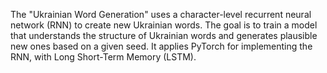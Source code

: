 The "Ukrainian Word Generation" uses a character-level recurrent neural network (RNN) to create new Ukrainian words. 
The goal is to train a model that understands the structure of Ukrainian words and generates plausible new ones based on a given seed. 
It applies PyTorch for implementing the RNN, with Long Short-Term Memory (LSTM). 
